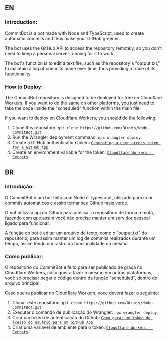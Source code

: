 ## EN

### Introduction:

CommitBot is a bot made with Node and TypeScript, used to create automatic commits and thus make your GitHub greener.

The bot uses the GitHub API to access the repository remotely, so you don't need to keep a personal server running for it to work.

The bot's function is to edit a text file, such as the repository's "output.txt," to maintain a log of commits made over time, thus providing a trace of its functionality.

### How to Deploy:

The CommitBot repository is designed to be deployed for free on Cloudflare Workers. If you want to do the same on other platforms, you just need to take the code inside the "scheduled" function within the main file.

If you want to deploy on Cloudflare Workers, you should do the following:

1. Clone this repository:
`git clone https://github.com/OLuwis/Node-CommitBot.git`
2. Run the Wrangler deployment command:
`npx wrangler deploy`
3. Create a GitHub authentication token:
[`Generating a user access token for a GitHub App`](https://docs.github.com/en/apps/creating-github-apps/authenticating-with-a-github-app/generating-a-user-access-token-for-a-github-app)
4. Create an environment variable for the token: [`Cloudflare Workers - Secrets`](https://developers.cloudflare.com/workers/configuration/secrets/#via-the-dashboard)

## BR

### Introdução:

O CommitBot é um bot feito com Node e Typescript, utilizado para criar commits automáticos e assim tornar seu Github mais verde.

O bot utiliza a api do Github para acessar o repositório de forma remota, fazendo com que assim você não precise manter um servidor pessoal ligado para funcionar.

A função do bot é editar um arquivo de texto, como o "output.txt" do repositório, para assim manter um log de commits realizados durante um tempo, assim tendo um rastro da funcionalidade do mesmo.

### Como publicar:

O repositório do CommitBot é feito para ser publicado de graça no Cloudflare Workers, caso queira fazer o mesmo em outras plataformas, você só precisar pegar o código dentro da função "scheduled", dentro do arquivo principal.

Caso queira publicar no Cloudflare Workers, voce deverá fazer o seguinte:

1. Clonar este repositório:
`git clone https://github.com/OLuwis/Node-CommitBot.git`
2. Executar o comando de publicação do Wrangler:
`npx wrangler deploy`
3. Criar um token de autenticação do Github:
[`Como gerar um token de acesso do usuário para um GitHub App`](https://docs.github.com/pt/apps/creating-github-apps/authenticating-with-a-github-app/generating-a-user-access-token-for-a-github-app)
4. Criar uma variável de ambiente para o token: [`Cloudflare Workers - Secrets`](https://developers.cloudflare.com/workers/configuration/secrets/#via-the-dashboard)